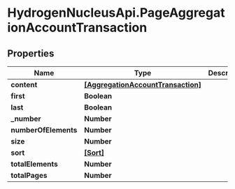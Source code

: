 # HydrogenNucleusApi.PageAggregationAccountTransaction

## Properties
Name | Type | Description | Notes
------------ | ------------- | ------------- | -------------
**content** | [**[AggregationAccountTransaction]**](AggregationAccountTransaction.md) |  | [optional] 
**first** | **Boolean** |  | [optional] 
**last** | **Boolean** |  | [optional] 
**_number** | **Number** |  | [optional] 
**numberOfElements** | **Number** |  | [optional] 
**size** | **Number** |  | [optional] 
**sort** | [**[Sort]**](Sort.md) |  | [optional] 
**totalElements** | **Number** |  | [optional] 
**totalPages** | **Number** |  | [optional] 


